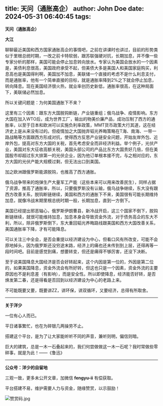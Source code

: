 title: 天问（通胀高企）
author: John Doe
date: 2024-05-31 06:40:45
tags:
---
**天问（通胀高企）**<!--more-->

**大江**

聊聊最近美国和西方国家通胀高企的事情吧，之前在讲课时也讲过，目前的形势类似于里根总统时期，一改之前卡特软弱，跟苏联强硬对抗，长期加息，并不像一些专家分析的那样，美国可能会停止加息转向放水。专家认为美国会放水的一个因素是，美债利息很高，美国政府承受不起，但美债大多是美国人和美国家庭购买，利息高也是美国得利啊，美国加不加息，美联储一个直接的考虑不是什么利息支付，而是通胀率，他有一个简单直接的目标，就是通胀率降到2%之下就会停止加息，转向降息。现在美国经济很火热，就业率创历史新低，通胀率很高，在这种局面下，美联储必然加息。

所以关键问题是：为何美国通胀下不来？

这里有三个因素：跟东方大国脱钩断链，产业链重组；俄乌战争、疫情影响。东方大国在加入WTO后，成为世界工厂，输出的物美价廉产品，成功压制了西方的通胀率，以至于日本和欧洲可以实施负利率政策，MMT货币政策大行其道，这在经济史上是从来没有过的。但疫情加之大国抛弃韬光养晦策略在T海、南海、一带一路战略等方面跟西方形成对抗，使得西方反思产业链安全问题，开始友岸外包、近岸外包，提高对东方大国的关税，首先考虑安全而非经济利益。举个例子，光伏产业，美国对东大征收高额关税，美国头部公司的产品比东方大国贵好几倍，但在美国股市却超过东大排第一的光伏企业，因为他订单根本接不完，与之相对应的，东方大国的光伏产能大规模过剩，但无法出口到美国。

加之欧洲跟俄罗斯能源脱钩，也推高了西方通胀。

俄乌战争带来的炮弹生产大量军工产能（这些本来可以用来改善民生），同样占据了资源，推高了通胀率，所以，只要俄罗斯没有认输，俄乌战争继续，东大没有跟西方改善关系，脱钩断链继续，美国和西方的通胀下不来，美国很有可能长期维持加息，就像冷战末期里根总统时期一般，长期加息，直到一方倒下。

美国已经提出邪恶轴心，俄罗斯伊朗曹县，新冷战开启，这三个国家不倒下，脱钩断链继续，就很可能维持加息，加息本身会导致资金外流，对于债务高企的东大不利，所以，除非俄罗斯倒下，东大重回韬光养晦路线跟美国和西方大国改善关系，美国通胀率下降，才有可能降息。

可以关注三中全会，是否会重提以经济建设为中心，但看口风有所改变，可能不会原地掉头，因为俄罗斯还没穷途末路，经济上的痛也还未传到到上层，还得再等一段时间吧。目前是感觉到痛，想要转变，但还是痛得不够厉害，还没下决断。

至于说美国降息大国经济是否会好转起来，这个内因是第一位的，外因是第二位的，如果美国降息，资金外流会有所好转，但这也只是一个因素，资金外流的主要原因也不是利息差（有影响），而是安全性。所以即使降息，经济能否好转，是否焕发第二春，还是得看是否回到以经济建设为中心的老路上来。

不可能既要又要，既要讲ZZ，讲环保，讲双循环，又要经济，总得有所取舍。
- - -
**关于洋少**

一位有心人而已。

平日诸事繁忙，也在为碎银几两操劳不止。

搭建这个平台，是为了让大家能听听不同的声音，兼听则明，偏信则暗。

巨大的建筑，总是一木一石叠起来的，我们何尝做做这一木一石呢？我时常做些零碎事，就是为此！——《鲁迅》

---

**公众号：洋少的自留地** 

三观一致，更多未公开文章，加微信 **fengyu-ii** 有偿获取。

平台搭建不易，维护需要人力与资金，随缘赞赏，以示鼓励！

![赞赏码.jpg](/images/shang.jpg)
